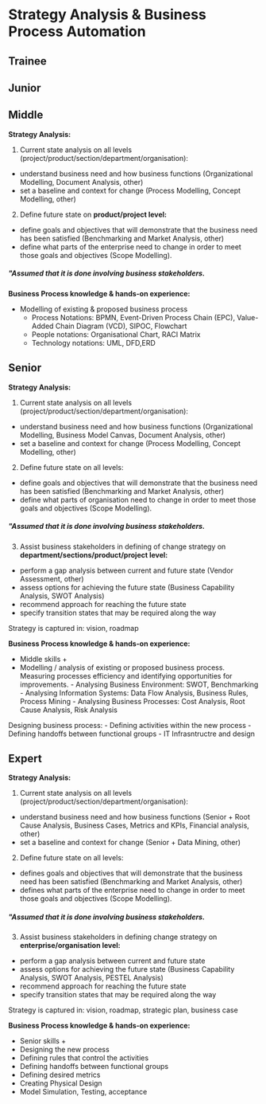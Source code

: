 # Strategy Analysis & Business Process Automation

  

## Trainee

## Junior

## Middle

**Strategy Analysis:**

1. Current state analysis on all levels (project/product/section/department/organisation):

- understand business need and how business functions (Organizational Modelling, Document Analysis, other)
- set a baseline and context for change (Process Modelling, Concept Modelling, other)

2. Define future state on **product/project level:**

- define goals and objectives that will demonstrate that the business need has been satisfied (Benchmarking and Market Analysis, other)
- define what parts of the enterprise need to change in order to meet those goals and objectives (Scope Modelling).

##### "Assumed that it is done involving business stakeholders.

**Business Process knowledge & hands-on experience:**

- Modelling of existing & proposed business process
  - Process Notations: BPMN, Event-Driven Process Chain (EPC), Value-Added Chain Diagram (VCD), SIPOC, Flowchart
  - People notations: Organisational Chart, RACI Matrix
  - Technology notations: UML, DFD,ERD

## Senior

**Strategy Analysis:**

1. Current state analysis on all levels (project/product/section/department/organisation):

- understand business need and how business functions (Organizational Modelling, Business Model Canvas, Document Analysis, other)
- set a baseline and context for change (Process Modelling, Concept Modelling, other)

2. Define future state on all levels:

- define goals and objectives that will demonstrate that the business need has been satisfied (Benchmarking and Market Analysis, other)
- define what parts of organisation need to change in order to meet those goals and objectives (Scope Modelling).

##### "Assumed that it is done involving business stakeholders.

3. Assist business stakeholders in defining of change strategy on **department/sections/product/project level:**

- perform a gap analysis between current and future state (Vendor Assessment, other)
- assess options for achieving the future state (Business Capability Analysis, SWOT Analysis)
- recommend approach for reaching the future state
- specify transition states that may be required along the way

Strategy is captured in: vision, roadmap

**Business Process knowledge & hands-on experience:**

- Middle skills +
- Modelling / analysis of existing or proposed business process. Measuring processes efficiency and identifying opportunities for improvements. - Analysing Business Environment: SWOT, Benchmarking - Analysing Information Systems: Data Flow Analysis, Business Rules, Process Mining - Analysing Business Processes: Cost Analysis, Root Cause Analysis, Risk Analysis

Designing business process: - Defining activities within the new process - Defining handoffs between functional groups - IT Infrasntructre and design

## Expert

**Strategy Analysis:**

1. Current state analysis on all levels (project/product/section/department/organisation):

- understand business need and how business functions (Senior + Root Cause Analysis, Business Cases, Metrics and KPIs, Financial analysis, other)
- set a baseline and context for change (Senior + Data Mining, other)

2. Define future state on all levels:

- defines goals and objectives that will demonstrate that the business need has been satisfied (Benchmarking and Market Analysis, other)
- defines what parts of the enterprise need to change in order to meet those goals and objectives (Scope Modelling).

##### "Assumed that it is done involving business stakeholders.

3. Assist business stakeholders in defining change strategy on **enterprise/organisation level:**

- perform a gap analysis between current and future state
- assess options for achieving the future state (Business Capability Analysis, SWOT Analysis, PESTEL Analysis)
- recommend approach for reaching the future state
- specify transition states that may be required along the way

Strategy is captured in: vision, roadmap, strategic plan, business case

**Business Process knowledge & hands-on experience:**

- Senior skills +
- Designing the new process
- Defining rules that control the activities
- Defining handoffs between functional groups
- Defining desired metrics
- Creating Physical Design
- Model Simulation, Testing, acceptance
